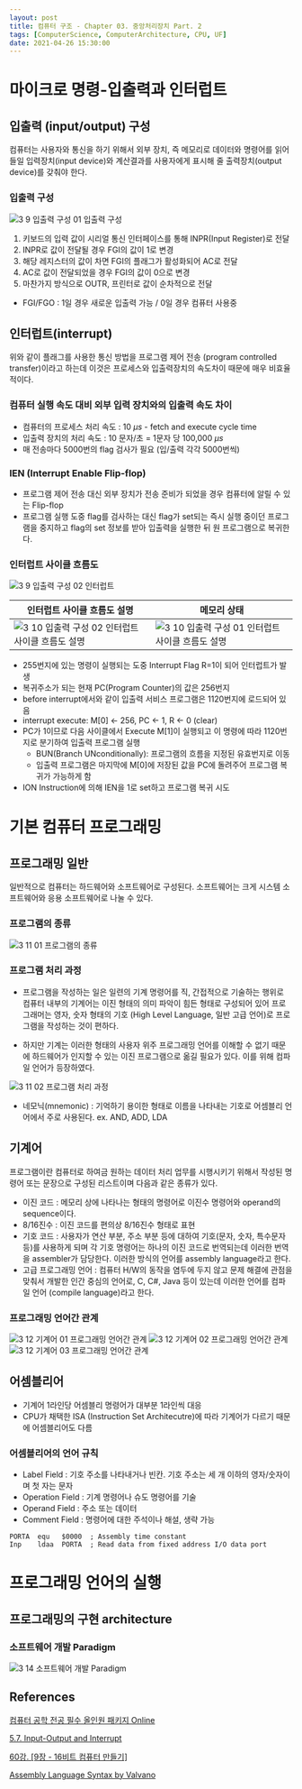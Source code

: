 ```yaml
---
layout: post
title: 컴퓨터 구조 - Chapter 03. 중앙처리장치 Part. 2
tags: [ComputerScience, ComputerArchitecture, CPU, UF]
date: 2021-04-26 15:30:00
---
```

# 마이크로 명령-입출력과 인터럽트

## 입출력 (input/output) 구성

컴퓨터는 사용자와 통신을 하기 위해서 외부 장치, 즉 메모리로 데이터와 명령어를 읽어들일 입력장치(input device)와 계산결과를 사용자에게 표시해 줄 출력장치(output device)를 갖춰야 한다.

### 입출력 구성

![3 9 입출력 구성 01  입출력 구성](https://user-images.githubusercontent.com/52024566/116840767-1cf2e000-ac12-11eb-8665-cc31542abd56.png)

1. 키보드의 입력 값이 시리얼 통신 인터페이스를 통해 INPR(Input Register)로 전달
2. INPR로 값이 전달될 경우 FGI의 값이 1로 변경
3. 해당 레지스터의 값이 차면 FGI의 플래그가 활성화되어 AC로 전달
4. AC로 값이 전달되었을 경우 FGI의 값이 0으로 변경
5. 마찬가지 방식으로 OUTR, 프린터로 값이 순차적으로 전달

- FGI/FGO : 1일 경우 새로운 입출력 가능 / 0일 경우 컴퓨터 사용중

## 인터럽트(interrupt)

위와 같이 플래그를 사용한 통신 방법을 프로그램 제어 전송 (program controlled transfer)이라고 하는데 이것은 프로세스와 입출력장치의 속도차이 때문에 매우 비효율적이다.

### 컴퓨터 실행 속도 대비 외부 입력 장치와의 입출력 속도 차이

- 컴퓨터의 프로세스 처리 속도 : 10 $\mu s$ - fetch and execute cycle time
- 입출력 장치의 처리 속도 : 10 문자/초 = 1문자 당 100,000 $\mu s$ 
- 매 전송마다 5000번의 flag 검사가 필요 (입/출력 각각 5000번씩)

### IEN (Interrupt Enable Flip-flop)

- 프로그램 제어 전송 대신 외부 장치가 전송 준비가 되었을 경우 컴퓨터에 알릴 수 있는 Flip-flop
- 프로그램 실행 도중 flag를 검사하는 대신 flag가 set되는 즉시 실행 중이던 프로그램을 중지하고 flag의 set 정보를 받아 입출력을 실행한 뒤 원 프로그램으로 복귀한다.

### 인터럽트 사이클 흐름도

![3 9 입출력 구성 02  인터럽트](https://user-images.githubusercontent.com/52024566/116840771-1e240d00-ac12-11eb-882f-7afb50ad8749.png)

| 인터럽트 사이클 흐름도 설명                                  | 메모리 상태                                                  |
| ------------------------------------------------------------ | ------------------------------------------------------------ |
| ![3 10 입출력 구성 02  인터럽트 사이클 흐름도 설명](https://user-images.githubusercontent.com/52024566/116840773-1ebca380-ac12-11eb-8770-a0e9c164fc43.png) | ![3 10 입출력 구성 01  인터럽트 사이클 흐름도 설명](https://user-images.githubusercontent.com/52024566/116840772-1ebca380-ac12-11eb-8463-0448bc4a2170.png) |

- 255번지에 있는 명령이 실행되는 도중 Interrupt Flag R=1이 되어 인터럽트가 발생
- 복귀주소가 되는 현재 PC(Program Counter)의 값은 256번지
- before interrupt에서와 같이 입출력 서비스 프로그램은 1120번지에 로드되어 있음
- interrupt execute: M[0] <- 256, PC <- 1, R <- 0 (clear)
- PC가 1이므로 다음 사이클에서 Execute M[1]이 실행되고 이 명령에 따라 1120번지로 분기하여 입출력 프로그램 실행
  - BUN(Branch UNconditionally): 프로그램의 흐름을 지정된 유효번지로 이동
  - 입출력 프로그램은 마지막에 M[0]에 저장된 값을 PC에 돌려주어 프로그램 복귀가 가능하게 함
- ION Instruction에 의해 IEN을 1로 set하고 프로그램 복귀 시도

# 기본 컴퓨터 프로그래밍

## 프로그래밍 일반

일반적으로 컴퓨터는 하드웨어와 소프트웨어로 구성된다. 소프트웨어는 크게 시스템 소프트웨어와 응용 소프트웨어로 나눌 수 있다.

### 프로그램의 종류

![3 11 01  프로그램의 종류](https://user-images.githubusercontent.com/52024566/116844847-436b4800-ac1f-11eb-8f62-475403f1a7cf.png)

### 프로그램 처리 과정

- 프로그램을 작성하는 일은 일련의 기계 명령어를 직, 간접적으로 기술하는 행위로 컴퓨터 내부의 기계어는 이진 형태의 의미 파악이 힘든 형태로 구성되어 있어 프로그래머는 영자, 숫자 형태의 기호 (High Level Language, 일반 고급 언어)로 프로그램을 작성하는 것이 편하다.

- 하지만 기계는 이러한 형태의 사용자 위주 프로그래밍 언어를 이해할 수 없기 때문에 하드웨어가 인지할 수 있는 이진 프로그램으로 옮길 필요가 있다. 이를 위해 컴파일 언어가 등장하였다.

![3 11 02  프로그램 처리 과정](https://user-images.githubusercontent.com/52024566/116844850-4403de80-ac1f-11eb-8533-acf587fa098b.png)

- 네모닉(mnemonic) : 기억하기 용이한 형태로 이름을 나타내는 기호로 어셈블리 언어에서 주로 사용된다. ex. AND, ADD, LDA

## 기계어

프로그램이란 컴퓨터로 하여금 원하는 데이터 처리 업무를 시행시키기 위해서 작성된 명령어 또는 문장으로 구성된 리스트이며 다음과 같은 종류가 있다.

- 이진 코드 : 메모리 상에 나타나는 형태의 명령어로 이진수 명령어와 operand의 sequence이다.
- 8/16진수 : 이진 코드를 편의상 8/16진수 형태로 표현
- 기호 코드 : 사용자가 연산 부분, 주소 부분 등에 대하여 기호(문자, 숫자, 특수문자 등)를 사용하게 되며 각 기호 명령어는 하나의 이진 코드로 번역되는데 이러한 번역을 assembler가 담당한다. 이러한 방식의 언어를 assembly language라고 한다.
- 고급 프로그래밍 언어 : 컴퓨터 H/W의 동작을 염두에 두지 않고 문제 해결에 관점을 맞춰서 개발한 인간 중심의 언어로, C, C#, Java 등이 있는데 이러한 언어를 컴파일 언어 (compile language)라고 한다.

### 프로그래밍 언어간 관계

![3 12 기계어 01  프로그래밍 언어간 관계](https://user-images.githubusercontent.com/52024566/116844852-449c7500-ac1f-11eb-88c7-dc1cb94c1603.png)
![3 12 기계어 02  프로그래밍 언어간 관계](https://user-images.githubusercontent.com/52024566/116844853-449c7500-ac1f-11eb-9726-518e8d31cffc.png)
![3 12 기계어 03  프로그래밍 언어간 관계](https://user-images.githubusercontent.com/52024566/116844854-45350b80-ac1f-11eb-976f-f3e267097b46.png)

## 어셈블리어

- 기계어 1라인당 어셈블리 명령어가 대부분 1라인씩 대응
- CPU가 채택한 ISA (Instruction Set Architecutre)에 따라 기계어가 다르기 때문에 어셈블리어도 다름

### 어셈블리어의 언어 규칙

- Label Field : 기호 주소를 나타내거나 빈칸. 기호 주소는 세 개 이하의 영자/숫자이며 첫 자는 문자
- Operation Field : 기계 명령어나 슈도 명령어를 기술
- Operand Field : 주소 또는 데이터
- Comment Field : 명령어에 대한 주석이나 해설, 생략 가능

```assembly
PORTA  equ	 $0000	; Assembly time constant
Inp    ldaa  PORTA  ; Read data from fixed address I/O data port
```

# 프로그래밍 언어의 실행

## 프로그래밍의 구현 architecture

### 소프트웨어 개발 Paradigm

![3 14 소프트웨어 개발 Paradigm](https://user-images.githubusercontent.com/52024566/116845818-e1601200-ac21-11eb-8569-e29c56361a98.png)

## References

[컴퓨터 공학 전공 필수 올인원 패키지 Online](https://www.fastcampus.co.kr/dev_online_cs)

[5.7. Input-Output and Interrupt](http://www.cs.uwm.edu/classes/cs458/Lecture/HTML/ch05s07.html)

[60강. [9장 - 16비트 컴퓨터 만들기]](https://blog.naver.com/unionlkh/220747918499)

[Assembly Language Syntax by Valvano](http://users.ece.utexas.edu/~valvano/assmbly/syntax.htm)

